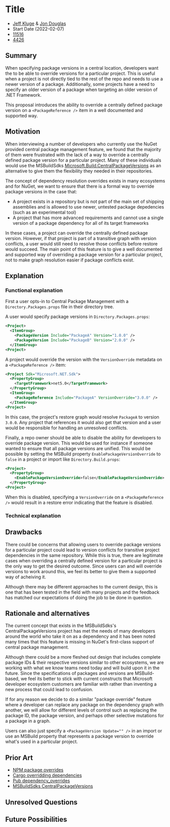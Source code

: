 # Title

- [Jeff Kluge](https://github.com/jeffkl) & [Jon Douglas](https://github.com/jondouglas)
- Start Date (2022-02-07)
- [11516](https://github.com/NuGet/Home/issues/11516)
- [4426](https://github.com/NuGet/NuGet.Client/pull/4426)

## Summary

<!-- One-paragraph description of the proposal. -->
When specifying package versions in a central location, developers want the to be able to override versions for a particular project.  This is useful when a project is not directly tied to the rest of the repo and needs to use a newer version of a package.  Additionally, some projects have a need to specify an older version of a package when targeting an older version of .NET Framework.

This proposal introduces the ability to override a centrally defined package version on a `<PackageReference />` item in a well documented and supported way.

## Motivation 

<!-- Why are we doing this? What pain points does this solve? What is the expected outcome? -->
When interviewing a number of developers who currently use the NuGet provided central package management feature, we found that the majority of them were frustrated with the lack of a way to override a centrally defined package version for a particular project. Many of these individuals would use the MSBuildSdks [Microsoft.Build.CentralPackageVersions](https://github.com/microsoft/msbuildsdks) as an alternative to give them the flexibility they needed in their repositories.

The concept of dependency resolution overrides exists in many ecosystems and for NuGet, we want to ensure that there is a formal way to override package versions in the case that:

- A project exists in a repository but is not part of the main set of shipping assemblies and is allowed to use newer, untested package depedencies (such as an experimental tool)
- A project that has more advanced requirements and cannot use a single version of a package dependency for all of its target frameworks

In these cases, a project can override the centrally defined package version.  However, if that project is part of a transitive graph with version conflicts, a user would still need to resolve those conflicts before restore would succeed.  The main point of this feature is to give a well documented and supported way of overriding a package version for a particular project, not to make graph resolution easier if package conflicts exist.  

## Explanation

### Functional explanation

<!-- Explain the proposal as if it were already implemented and you're teaching it to another person. -->
<!-- Introduce new concepts, functional designs with real life examples, and low-fidelity mockups or  pseudocode to show how this proposal would look. -->

First a user opts-in to Central Package Management with a `Directory.Packages.props` file in their directory tree.

A user would specify package versions in `Directory.Packages.props`:

```xml
<Project>
  <ItemGroup>
    <PackageVersion Include="PackageA" Version="1.0.0" />
    <PackageVersion Include="PackageB" Version="2.0.0" />
  </ItemGroup>
<Project>
```

A project would override the version with the `VersionOverride` metadata on a `<PackageReference />` item:

```xml
<Project Sdk="Microsoft.NET.Sdk">
  <PropertyGroup>
    <TargetFramework>net5.0</TargetFramework>
  </PropertyGroup>
  <ItemGroup>
    <PackageReference Include="PackageA" VersionOverride="3.0.0" />
  </ItemGroup>
<Project>
```

In this case, the project's restore graph would resolve `PackageA` to version `3.0.0`. Any project that references it would also get that version and a user would be responsible for handling an unresolved conflicts.

Finally, a repo owner should be able to disable the ability for developers to override package version. This would be used for instance if someone wanted to ensure that all package versions are unified. This would be possible by setting the MSBuild property `EnablePackageVersionOverride` to `false` in a project or import like `Directory.Build.props`:

```xml
<Project>
  <PropertyGroup>
    <EnablePackageVersionOverride>false</EnablePackageVersionOverride>
  </PropertyGroup>
<Project>
```

When this is disabled, specifying a `VersionOverride` on a `<PackageReference />` would result in a restore error indicating that the feature is disabled.

### Technical explanation

<!-- Explain the proposal in sufficient detail with implementation details, interaction models, and clarification of corner cases. -->

## Drawbacks

<!-- Why should we not do this? -->
There could be concerns that allowing users to override package versions for a particular project could lead to version conflicts for transitive project dependencies in the same repository.  While this is true, there are legitimate cases when overriding a centrally defined version for a particular project is the only way to get the desired outcome.  Since users can and will override versions to work around this, we feel its better to give them a supported way of acheiving it.

Although there may be different approaches to the current design, this is one that has been tested in the field with many projects and the feedback has matched our expectations of doing the job to be done in question.

## Rationale and alternatives

<!-- Why is this the best design compared to other designs? -->
<!-- What other designs have been considered and why weren't they chosen? -->
<!-- What is the impact of not doing this? -->
The current concept that exists in the MSBuildSdks's CentralPackageVersions project has met the needs of many developers around the world who take it on as a dependency and it has been noted many times that this feature is missing in NuGet's first-class support of central package management.

Although there could be a more fleshed out design that includes complete package IDs & their respective versions similar to other ecosystems, we are working with what we know teams need today and will build upon it in the future.   Since the specifications of packages and versions are MSBuild-based, we feel its better to stick with current constructs that Microsoft developer ecosystem customers are familiar with rather than inventing a new process that could lead to confusion.

If for any reason we decide to do a similar "package override" feature where a developer can replace any package on the dependency graph with another, we will allow for different levels of control such as replacing the package ID, the package version, and perhaps other selective mutations for a package in a graph.

Users can also just specify a `<PackageVersion Update="" />` in an import or use an MSBuild property that represents a package version to override what's used in a particular project.

## Prior Art

<!-- What prior art, both good and bad are related to this proposal? -->
<!-- Do other features exist in other ecosystems and what experience have their community had? -->
<!-- What lessons from other communities can we learn from? -->
<!-- Are there any resources that are relevant to this proposal? -->

- [NPM package overrides](https://github.com/npm/rfcs/blob/main/accepted/0036-overrides.md)
- [Cargo overridding dependencies](https://doc.rust-lang.org/cargo/reference/overriding-dependencies.html)
- [Pub dependency_overrides](https://www.dartlang.org/tools/pub/dependencies#dependency-overrides)
- [MSBuildSdks CentralPackageVersions](https://github.com/microsoft/MSBuildSdks/tree/main/src/CentralPackageVersions#overriding-a-packagereference-version)

## Unresolved Questions

<!-- What parts of the proposal do you expect to resolve before this gets accepted? -->
<!-- What parts of the proposal need to be resolved before the proposal is stabilized? -->
<!-- What related issues would you consider out of scope for this proposal but can be addressed in the future? -->

## Future Possibilities

<!-- What future possibilities can you think of that this proposal would help with? -->

